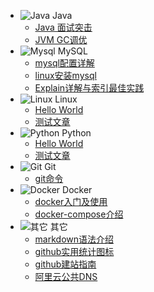 - ![Java](../assets/img/java.svg) Java
  - [Java 面试突击](java/java-interview-highlights.md)
  - [JVM GC调优](java/jvm-gc.md)
- ![Mysql](../assets/img/mysql.svg) MySQL
  - [mysql配置详解](mysql/mysql-cnf-explain.md)
  - [linux安装mysql](mysql/mysql-installation.md)
  - [Explain详解与索引最佳实践](mysql/mysql-explain.md)
- ![Linux](../assets/img/linux.svg) Linux
  - [Hello World](linux/helloworld.md)
  - [测试文章](linux/next.md)
- ![Python](../assets/img/python.svg) Python
  - [Hello World](python/helloworld.md)
  - [测试文章](python/next.md)
- ![Git](../assets/img/git.svg) Git
  - [git命令](git/git-command.md)
- ![Docker](../assets/img/docker.svg) Docker
  - [docker入门及使用](docker/docker.md)
  - [docker-compose介绍](docker/docker-compose.md)
- ![其它](../assets/img/others.svg) 其它
  - [markdown语法介绍](others/markdown.md)
  - [github实用统计图标](others/github-stats.md)
  - [github建站指南](others/github-pages.md)
  - [阿里云公共DNS](others/alidns.md)
